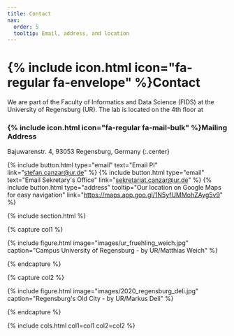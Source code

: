 ```yaml
---
title: Contact
nav:
  order: 5
  tooltip: Email, address, and location
---
```


# {% include icon.html icon="fa-regular fa-envelope" %}Contact

We are part of the Faculty of Informatics and Data Science (FIDS) at the University of Regensburg (UR). The lab is located on the 4th floor at

### {% include icon.html icon="fa-regular fa-mail-bulk" %}Mailing Address

Bajuwarenstr. 4,
93053 Regensburg, Germany
{:.center}

{%
  include button.html
  type="email"
  text="Email PI"
  link="stefan.canzar@ur.de"
%}
{%
  include button.html
  type="email"
  text="Email Sekretary's Office"
  link="sekretariat.canzar@ur.de"
%}
{%
  include button.html
  type="address"
  tooltip="Our location on Google Maps for easy navigation"
  link="https://maps.app.goo.gl/1N5yfUMMohZAyg5v9"
%}

{% include section.html %}

{% capture col1 %}

{%
  include figure.html
  image="images/ur_fruehling_weich.jpg"
  caption="Campus University of Regensburg - by UR/Matthias Weich"
%}

{% endcapture %}

{% capture col2 %}

{%
  include figure.html
  image="images/2020_regensburg_deli.jpg"
  caption="Regensburg's Old City - by UR/Markus Deli"
%}

{% endcapture %}

{% include cols.html col1=col1 col2=col2 %}

